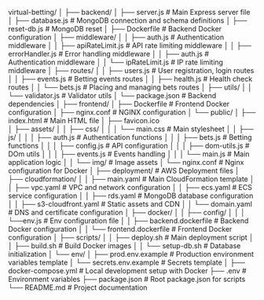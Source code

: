 virtual-betting/
│
├── backend/
│   ├── server.js                  # Main Express server file
│   ├── database.js                # MongoDB connection and schema definitions
│   ├── reset-db.js                # MongoDB reset
│   ├── Dockerfile                 # Backend Docker configuration
│   ├── middleware/
│   │   ├── auth.js                # Authentication middleware
│   │   ├── apiRateLimit.js        # API rate limiting middleware
│   │   ├── errorHandler.js        # Error handling middleware
│   │   ├── auth.js                # Authentication middleware
│   │   └── ipRateLimit.js         # IP rate limiting middleware
│   ├── routes/
│   │   ├── users.js               # User registration, login routes
│   │   ├── events.js              # Betting events routes
│   │   ├── health.js              # Health check routes
│   │   └── bets.js                # Placing and managing bets routes
│   ├── utils/
│   │   └── validator.js           # Validator utils
│   └── package.json               # Backend dependencies
│
├── frontend/
│   ├── Dockerfile                 # Frontend Docker configuration
│   ├── nginx.conf                 # NGINX configuration
│   └── public/
│       ├── index.html             # Main HTML file
│       ├── favicon.ico             
│       ├── assets/
│       │   ├── css/
│       │   │   └── main.css       # Main stylesheet
│       │   ├── js/
│       │   │   ├── auth.js        # Authentication functions
│       │   │   ├── bets.js        # Betting functions
│       │   │   ├── config.js      # API configuration
│       │   │   ├── dom-utils.js   # DOm utils
│       │   │   ├── events.js      # Events handling
│       │   │   └── main.js        # Main application logic
│       │   └── img/               # Image assets
│       └── nginx.conf             # Nginx configuration for Docker
│
├── deployment/                    # AWS Deployment files
│   ├── cloudformation/
│   │   ├── main.yaml              # Main CloudFormation template
│   │   ├── vpc.yaml               # VPC and network configuration
│   │   ├── ecs.yaml               # ECS service configuration
│   │   ├── rds.yaml               # MongoDB database configuration
│   │   ├── s3-cloudfront.yaml     # Static assets and CDN
│   │   └── domain.yaml            # DNS and certificate configuration
│   ├── docker/
│   │   ├── config/
│   │   │   └──env.js              # Env configuration file
│   │   ├── backend.dockerfile     # Backend Docker configuration
│   │   └── frontend.dockerfile    # Frontend Docker configuration
│   ├── scripts/
│   │   ├── deploy.sh              # Main deployment script
│   │   ├── build.sh               # Build Docker images
│   │   └── setup-db.sh            # Database initialization
│   └── env/
│       ├── prod.env.example       # Production environment variables template
│       └── secrets.env.example    # Secrets template
│
├── docker-compose.yml             # Local development setup with Docker
├── .env                           # Environment variables
├── package.json                   # Root package.json for scripts
└── README.md                      # Project documentation